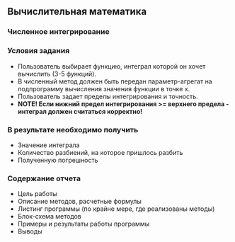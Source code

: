 ## Вычислительная математика

### Численное интегрирование

### Условия задания

* Пользователь выбирает функцию, интеграл которой он хочет вычислить (3-5 функций).
* В численный метод должен быть передан параметр-агрегат на подпрограмму вычисления значения функции в точке x.
* Пользователь задает пределы интегрирования и точность.
* __NOTE! Если нижний предел интегрирования >= верхнего предела - интеграл должен считаться корректно!__

### В результате необходимо получить

* Значение интеграла
* Количество разбиений, на которое пришлось разбить
* Полученную погрешность

### Содержание отчета

* Цель работы
* Описание методов, расчетные формулы
* Листинг программы (по крайне мере, где реализованы методы)
* Блок-схема методов
* Примеры и результаты работы программы
* Выводы
